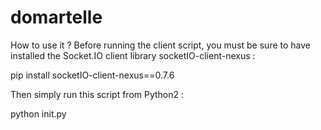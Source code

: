 # domartelle
How to use it ?
Before running the client script, you must be sure to have installed the Socket.IO client library socketIO-client-nexus :

pip install socketIO-client-nexus==0.7.6

Then simply run this script from Python2 :

python init.py